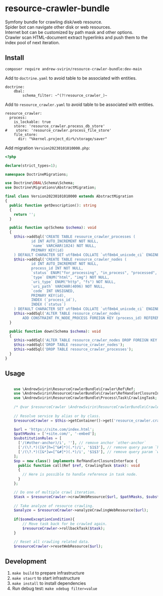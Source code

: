 # resource-crawler-bundle

Symfony bundle for crawling disk/web resource.  
Spider bot can navigate other disk or web resources.  
Internet bot can be customized by path mask and other options.  
Crawler scan HTML-document extract hyperlinks and push them to the index pool of next iteration.

## Install

`composer require andrew-svirin/resource-crawler-bundle:dev-main`

Add to `doctrine.yaml` to avoid table to be associated with entities.
```
doctrine:
    dbal:
        schema_filter: ~^(?!resource_crawler_)~
```

Add to `resource_crawler.yaml` to avoid table to be associated with entities.
```
resource_crawler:
  process:
    is_lockable: true
    store: 'resource_crawler.process_db_store'
#    store: 'resource_crawler.process_file_store'
    file_store:
      dir: "%kernel.project_dir%/storage/saver"
```

Add migration `Version20230101010000.php`:
```php
<?php

declare(strict_types=1);

namespace DoctrineMigrations;

use Doctrine\DBAL\Schema\Schema;
use Doctrine\Migrations\AbstractMigration;

final class Version20230101010000 extends AbstractMigration
{
  public function getDescription(): string
  {
    return '';
  }

  public function up(Schema $schema): void
  {
    $this->addSql('CREATE TABLE resource_crawler_processes (
            id INT AUTO_INCREMENT NOT NULL,
            `name` VARCHAR(1024) NOT NULL,
            PRIMARY KEY(id)
    ) DEFAULT CHARACTER SET utf8mb4 COLLATE `utf8mb4_unicode_ci` ENGINE = InnoDB');
    $this->addSql('CREATE TABLE resource_crawler_nodes (
            id INT AUTO_INCREMENT NOT NULL,
            process_id INT NOT NULL,
            `status` ENUM("for_processing", "in_process", "processed", "ignored", "errored") NOT NULL,
            `type` ENUM("html", "img") NOT NULL,
            `uri_type` ENUM("http", "fs") NOT NULL,
            `uri_path` VARCHAR(4096) NOT NULL,
            `code` INT UNSIGNED,
            PRIMARY KEY(id),
            INDEX (`process_id`),
            INDEX (`status`)
    ) DEFAULT CHARACTER SET utf8mb4 COLLATE `utf8mb4_unicode_ci` ENGINE = InnoDB');
    $this->addSql('ALTER TABLE resource_crawler_nodes
        ADD CONSTRAINT FK_NODE_PROCESS FOREIGN KEY (process_id) REFERENCES resource_crawler_processes (id)');
  }

  public function down(Schema $schema): void
  {
    $this->addSql('ALTER TABLE resource_crawler_nodes DROP FOREIGN KEY FK_NODE_PROCESS');
    $this->addSql('DROP TABLE resource_crawler_nodes');
    $this->addSql('DROP TABLE resource_crawler_processes');
  }
}
```

## Usage

```php

    use \AndrewSvirin\ResourceCrawlerBundle\Crawler\Ref\Ref;  
    use \AndrewSvirin\ResourceCrawlerBundle\Crawler\RefHandlerClosureInterface;  
    use \AndrewSvirin\ResourceCrawlerBundle\Process\Task\CrawlingTask;  
    
    /* @var $resourceCrawler \AndrewSvirin\ResourceCrawlerBundle\Crawler\ResourceCrawler */
    
    // Resolve service by alias or by class.
    $resourceCrawler = $this->getContainer()->get('resource_crawler.crawler');

    $url = 'https://site.com/index.html';
    $pathMasks = ['+site.com/', '-embed'];
    $substitutionRules = [
      ['/(#other-anchor)/i', ''], // remove anchor `other-anchor`
      ['/(\?.*)([&*]h=[^&#]*)(.*)/i', '$1$3'], // remove query param `h`
      ['/(\?.*)([&*]w=[^&#]*)(.*)/i', '$1$3'], // remove query param `w`
    ];
    $op = new class() implements RefHandlerClosureInterface {
      public function call(Ref $ref, CrawlingTask $task): void
      {
        // Here is possible to handle reference in task node.
      }
    };

    // Do one of multiple crawl iteration.
    $task = $resourceCrawler->crawlWebResource($url, $pathMasks, $substitutionRules, $op);
    
    // Take analyze of resource crawling.
    $analyze = $resourceCrawler->analyzeCrawlingWebResource($url);
    
    if($someExceptionCondition){
        // Move task back for be crawled again.
        $resourceCrawler->rollbackTask($task);
    }

    // Reset all crawling related data.
    $resourceCrawler->resetWebResource($url);
```

## Development

1. `make build` to prepare infrastructure
2. `make stasrt` to start infrastructure
3. `make install` to install dependencies
4. Run debug test: `make xdebug filter=value`
